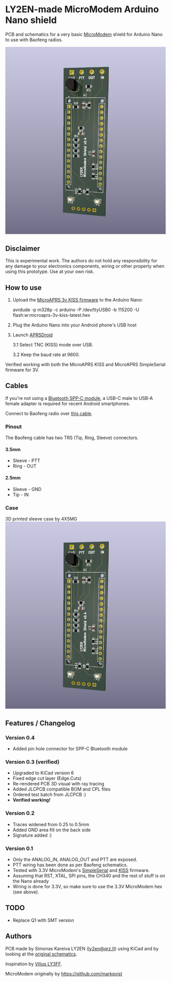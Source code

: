 # LY2EN-made MicroModem Arduino Nano shield

PCB and schematics for a very basic [MicroModem](https://unsigned.io/micromodem/) shield for Arduino Nano to use with Baofeng radios.

![LY2EN-micromodem-render](LY2EN-micromodem-render.png)

## Disclaimer

This is experimental work. The authors do not hold any responsibility for any damage to your electronics components, wiring or other property when using this prototype. Use at your own risk.

## How to use

1. Upload the [MicroAPRS 3v KISS firmware](https://github.com/markqvist/MicroAPRS/raw/master/precompiled/microaprs-3v-kiss-latest.hex) to the Arduino Nano:

    avrdude -p m328p -c arduino -P /dev/ttyUSB0 -b 115200 -U flash:w:microaprs-3v-kiss-latest.hex

2. Plug the Arduino Nano into your Android phone's USB host

3. Launch [APRSDroid](https://aprsdroid.org/) 

    3.1 Select TNC (KISS) mode over USB. 
    
    3.2 Keep the baud rate at 9600.
    
Verified working with both the MicroAPRS KISS and MicroAPRS SimpleSerial firmware for 3V.

## Cables

If you're not using a [Bluetooth SPP-C module](https://www.aliexpress.com/item/32998624269.html), a USB-C male to USB-A female adapter is required for recent Android smartphones.

Connect to Baofeng radio over [this cable](https://a.aliexpress.com/_mNhKQOm).

### Pinout
The Baofeng cable has two TRS (Tip, Ring, Sleeve) connectors.
#### 3.5mm
* Sleeve - PTT
* Ring - OUT
#### 2.5mm
* Sleeve - GND
* Tip - IN

### Case
3D printed sleeve case by 4X5MG
![LY2EN-micromodem](LY2EN-micromodem.png)

## Features / Changelog

### Version 0.4
* Added pin hole connector for SPP-C Bluetooth module

### Version 0.3 (verified)
* Upgraded to KiCad version 6
* Fixed edge cut layer (Edge.Cuts)
* Re-rendered PCB 3D visual with ray tracing
* Added JLCPCB compatible BOM and CPL files
* Ordered test batch from JLCPCB :)
* **Verified working!**

### Version 0.2
* Traces widened from 0.25 to 0.5mm
* Added GND area fill on the back side
* Signature added :)

### Version 0.1
* Only the ANALOG_IN, ANALOG_OUT and PTT are exposed.
* PTT wiring has been done as per Baofeng schematics.
* Tested with 3.3V MicroModem's [SimpleSerial](https://github.com/markqvist/MicroAPRS/raw/master/precompiled/microaprs-3v-ss-latest.hex) and [KISS](https://github.com/markqvist/MicroModemGP/raw/master/precompiled/MicroModemGP-3v-kiss.hex) firmware.
* Assuming that RST, XTAL, SPI pins, the CH340 and the rest of stuff is on the Nano already
* Wiring is done for 3.3V, so make sure to use the 3.3V MicroModem hex (see above).

## TODO

* Replace Q1 with SMT version

## Authors

PCB made by Simonas Kareiva LY2EN (<ly2en@qrz.lt>) using KiCad and by looking at the [original schematics](https://unsigned.io/wp-content/uploads/2014/12/Schematic-1.pdf).

Inspiration by [Vilius LY3FF](https://github.com/vilisas/).

MicroModem originally by https://github.com/markqvist
